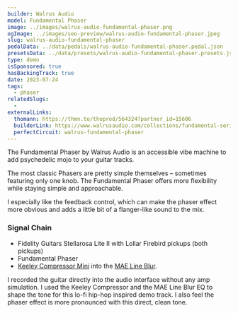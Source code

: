 ```yaml
---
builder: Walrus Audio
model: Fundamental Phaser
image: ../images/walrus-audio-fundamental-phaser.png
ogImage: ../images/seo-preview/walrus-audio-fundamental-phaser.jpeg
slug: walrus-audio-fundamental-phaser
pedalData: ../data/pedals/walrus-audio-fundamental-phaser.pedal.json
presetsData: ../data/presets/walrus-audio-fundamental-phaser.presets.json
type: demo
isSponsored: true
hasBackingTrack: true
date: 2023-07-24
tags:
  - phaser
relatedSlugs:
  -
externalLinks:
  thomann: https://thmn.to/thoprod/564324?partner_id=15606
  builderLink: https://www.walrusaudio.com/collections/fundamental-series/products/fundamental-series-phaser
  perfectCircuit: walrus-fundamental-phaser
---
```


The Fundamental Phaser by Walrus Audio is an accessible vibe machine to add psychedelic mojo to your guitar tracks.

The most classic Phasers are pretty simple themselves – sometimes featuring only one knob. The Fundamental Phaser offers more flexibility while staying simple and approachable.

I especially like the feedback control, which can make the phaser effect more obvious and adds a little bit of a flanger-like sound to the mix.

### Signal Chain

- Fidelity Guitars Stellarosa Lite II with Lollar Firebird pickups (both pickups)
- Fundamental Phaser
- [Keeley Compressor Mini](/demos/keeley-electronics-compressor-mini) into the [MAE Line Blur](/demos/mask-audio-electronics-line-blur).

I recorded the guitar directly into the audio interface without any amp simulation. I used the Keeley Compressor and the MAE Line Blur EQ to shape the tone for this lo-fi hip-hop inspired demo track. I also feel the phaser effect is more pronounced with this direct, clean tone.
